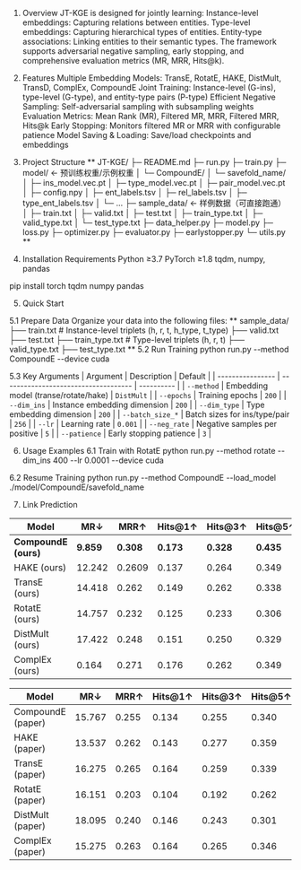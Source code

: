 
1. Overview
JT-KGE is designed for jointly learning:
Instance-level embeddings: Capturing relations between entities.
Type-level embeddings: Capturing hierarchical types of entities.
Entity-type associations: Linking entities to their semantic types.
The framework supports adversarial negative sampling, early stopping, and comprehensive evaluation metrics (MR, MRR, Hits@k).

2. Features
Multiple Embedding Models:
TransE, RotatE, HAKE, DistMult, TransD, ComplEx, CompoundE
Joint Training:
Instance-level (G-ins), type-level (G-type), and entity-type pairs (P-type)
Efficient Negative Sampling:
Self-adversarial sampling with subsampling weights
Evaluation Metrics:
Mean Rank (MR), Filtered MR, MRR, Filtered MRR, Hits@k
Early Stopping:
Monitors filtered MR or MRR with configurable patience
Model Saving & Loading:
Save/load checkpoints and embeddings

3. Project Structure
**
JT-KGE/
├─ README.md
├─ run.py
├─ train.py
├─ model/               ← 预训练权重/示例权重
│  └─ CompoundE/
│     └─ savefold_name/
│        ├─ ins_model.vec.pt
│        ├─ type_model.vec.pt
│        ├─ pair_model.vec.pt
│        ├─ config.npy
│        ├─ ent_labels.tsv
│        ├─ rel_labels.tsv
│        ├─ type_ent_labels.tsv
│        └─ ...
├─ sample_data/         ← 样例数据（可直接跑通）
│  ├─ train.txt
│  ├─ valid.txt
│  ├─ test.txt
│  ├─ train_type.txt
│  ├─ valid_type.txt
│  └─ test_type.txt
├─ data_helper.py
├─ model.py
├─ loss.py
├─ optimizer.py
├─ evaluator.py
├─ earlystopper.py
└─ utils.py
**
4. Installation
Requirements
Python ≥3.7
PyTorch ≥1.8
tqdm, numpy, pandas

pip install torch tqdm numpy pandas

5. Quick Start

5.1 Prepare Data
Organize your data into the following files:
**
sample_data/
├── train.txt          # Instance-level triplets (h, r, t, h_type, t_type)
├── valid.txt
├── test.txt
├── train_type.txt     # Type-level triplets (h, r, t)
├── valid_type.txt
├── test_type.txt
**
5.2 Run Training
python run.py --method CompoundE --device cuda

5.3 Key Arguments
| Argument         | Description                          | Default    |
| ---------------- | ------------------------------------ | ---------- |
| `--method`       | Embedding model (transe/rotate/hake) | `DistMult` |
| `--epochs`       | Training epochs                      | `200`      |
| `--dim_ins`      | Instance embedding dimension         | `200`      |
| `--dim_type`     | Type embedding dimension             | `200`      |
| `--batch_size_*` | Batch sizes for ins/type/pair        | `256`      |
| `--lr`           | Learning rate                        | `0.001`    |
| `--neg_rate`     | Negative samples per positive        | `5`        |
| `--patience`     | Early stopping patience              | `3`        |


6. Usage Examples
6.1 Train with RotatE
python run.py --method rotate --dim_ins 400 --lr 0.0001 --device cuda

6.2 Resume Training
python run.py --method CompoundE --load_model ./model/CompoundE/savefold_name

7. Link Prediction

| Model        | MR↓   | MRR↑  | Hits@1↑ | Hits@3↑ | Hits@5↑ | Hits@10↑ |
|--------------|-------|-------|---------|---------|---------|----------|
| **CompoundE (ours)** | **9.859** | **0.308** | **0.173** | **0.328** | **0.435** | **0.639** |
| HAKE (ours)  | 12.242 | 0.2609 | 0.137 | 0.264 | 0.349 | 0.542 |
| TransE (ours)| 14.418 | 0.262 | 0.149 | 0.262 | 0.338 | 0.521 |
| RotatE (ours)| 14.757 | 0.232 | 0.125 | 0.233 | 0.306 | 0.439 |
| DistMult (ours)| 17.422 | 0.248 | 0.151 | 0.250 | 0.329 | 0.329 |
| ComplEx (ours)| 0.164 | 0.271 | 0.176 | 0.262 | 0.349 | 0.481 |

| Model   | MR↓   | MRR↑  | Hits@1↑ | Hits@3↑ | Hits@5↑ | Hits@10↑ |
|---------|-------|-------|---------|---------|---------|----------|
| CompoundE (paper) | 15.767 | 0.255 | 0.134 | 0.255 | 0.340 | 0.537 |
| HAKE (paper)      | 13.537 | 0.262 | 0.143 | 0.277 | 0.359 | 0.503 |
| TransE (paper)    | 16.275 | 0.265 | 0.164 | 0.259 | 0.339 | 0.485 |
| RotatE (paper)    | 16.151 | 0.203 | 0.104 | 0.192 | 0.262 | 0.402 |
| DistMult (paper)  | 18.095 | 0.240 | 0.146 | 0.243 | 0.301 | 0.410 |
| ComplEx (paper)   | 15.275 | 0.263 | 0.164 | 0.265 | 0.346 | 0.468 |













